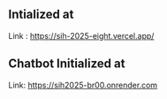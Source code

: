 ## Intialized at

Link : https://sih-2025-eight.vercel.app/

## Chatbot Initialized at

Link: https://sih2025-br00.onrender.com